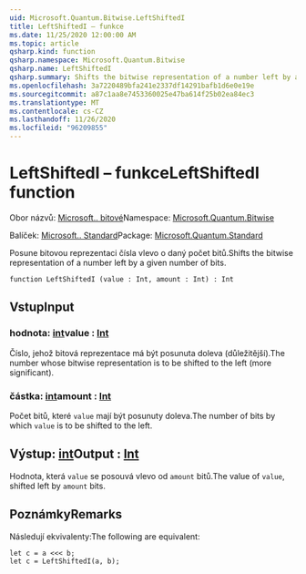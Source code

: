 ```yaml
---
uid: Microsoft.Quantum.Bitwise.LeftShiftedI
title: LeftShiftedI – funkce
ms.date: 11/25/2020 12:00:00 AM
ms.topic: article
qsharp.kind: function
qsharp.namespace: Microsoft.Quantum.Bitwise
qsharp.name: LeftShiftedI
qsharp.summary: Shifts the bitwise representation of a number left by a given number of bits.
ms.openlocfilehash: 3a7220489bfa241e2337df14291bafb1d6e0e19e
ms.sourcegitcommit: a87c1aa8e7453360025e47ba614f25b02ea84ec3
ms.translationtype: MT
ms.contentlocale: cs-CZ
ms.lasthandoff: 11/26/2020
ms.locfileid: "96209855"
---
```

# <a name="leftshiftedi-function"></a><span data-ttu-id="7f76f-102">LeftShiftedI – funkce</span><span class="sxs-lookup"><span data-stu-id="7f76f-102">LeftShiftedI function</span></span>

<span data-ttu-id="7f76f-103">Obor názvů: [Microsoft.. bitové](xref:Microsoft.Quantum.Bitwise)</span><span class="sxs-lookup"><span data-stu-id="7f76f-103">Namespace: [Microsoft.Quantum.Bitwise](xref:Microsoft.Quantum.Bitwise)</span></span>

<span data-ttu-id="7f76f-104">Balíček: [Microsoft.. Standard](https://nuget.org/packages/Microsoft.Quantum.Standard)</span><span class="sxs-lookup"><span data-stu-id="7f76f-104">Package: [Microsoft.Quantum.Standard](https://nuget.org/packages/Microsoft.Quantum.Standard)</span></span>


<span data-ttu-id="7f76f-105">Posune bitovou reprezentaci čísla vlevo o daný počet bitů.</span><span class="sxs-lookup"><span data-stu-id="7f76f-105">Shifts the bitwise representation of a number left by a given number of bits.</span></span>

```qsharp
function LeftShiftedI (value : Int, amount : Int) : Int
```


## <a name="input"></a><span data-ttu-id="7f76f-106">Vstup</span><span class="sxs-lookup"><span data-stu-id="7f76f-106">Input</span></span>

### <a name="value--int"></a><span data-ttu-id="7f76f-107">hodnota: [int](xref:microsoft.quantum.lang-ref.int)</span><span class="sxs-lookup"><span data-stu-id="7f76f-107">value : [Int](xref:microsoft.quantum.lang-ref.int)</span></span>

<span data-ttu-id="7f76f-108">Číslo, jehož bitová reprezentace má být posunuta doleva (důležitější).</span><span class="sxs-lookup"><span data-stu-id="7f76f-108">The number whose bitwise representation is to be shifted to the left (more significant).</span></span>


### <a name="amount--int"></a><span data-ttu-id="7f76f-109">částka: [int](xref:microsoft.quantum.lang-ref.int)</span><span class="sxs-lookup"><span data-stu-id="7f76f-109">amount : [Int](xref:microsoft.quantum.lang-ref.int)</span></span>

<span data-ttu-id="7f76f-110">Počet bitů, které `value` mají být posunuty doleva.</span><span class="sxs-lookup"><span data-stu-id="7f76f-110">The number of bits by which `value` is to be shifted to the left.</span></span>



## <a name="output--int"></a><span data-ttu-id="7f76f-111">Výstup: [int](xref:microsoft.quantum.lang-ref.int)</span><span class="sxs-lookup"><span data-stu-id="7f76f-111">Output : [Int](xref:microsoft.quantum.lang-ref.int)</span></span>

<span data-ttu-id="7f76f-112">Hodnota, která `value` se posouvá vlevo od `amount` bitů.</span><span class="sxs-lookup"><span data-stu-id="7f76f-112">The value of `value`, shifted left by `amount` bits.</span></span>

## <a name="remarks"></a><span data-ttu-id="7f76f-113">Poznámky</span><span class="sxs-lookup"><span data-stu-id="7f76f-113">Remarks</span></span>

<span data-ttu-id="7f76f-114">Následují ekvivalenty:</span><span class="sxs-lookup"><span data-stu-id="7f76f-114">The following are equivalent:</span></span>

```Q#
let c = a <<< b;
let c = LeftShiftedI(a, b);
```